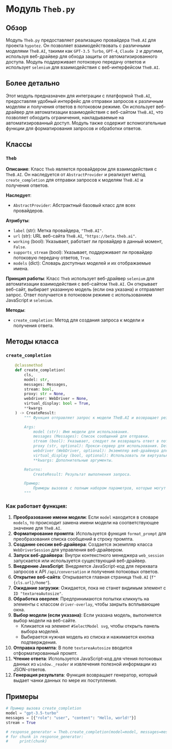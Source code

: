 # Модуль `Theb.py`

## Обзор

Модуль `Theb.py` предоставляет реализацию провайдера `TheB.AI` для проекта `hypotez`. Он позволяет взаимодействовать с различными моделями `TheB.AI`, такими как `GPT-3.5 Turbo`, `GPT-4`, `Claude 2` и другими, используя веб-драйвер для обхода защиты от автоматизированного доступа. Модуль поддерживает потоковую передачу ответов и использует `selenium` для взаимодействия с веб-интерфейсом `TheB.AI`.

## Более детально

Этот модуль предназначен для интеграции с платформой `TheB.AI`, предоставляя удобный интерфейс для отправки запросов к различным моделям и получения ответов в потоковом режиме. Он использует веб-драйвер для автоматизации взаимодействия с веб-сайтом `TheB.AI`, что позволяет обходить ограничения, накладываемые на автоматизированный доступ. Модуль также содержит вспомогательные функции для форматирования запросов и обработки ответов.

## Классы

### `Theb`

**Описание**: Класс `Theb` является провайдером для взаимодействия с `TheB.AI`. Он наследуется от `AbstractProvider` и реализует метод `create_completion` для отправки запросов к моделям `TheB.AI` и получения ответов.

**Наследует**:
- `AbstractProvider`: Абстрактный базовый класс для всех провайдеров.

**Атрибуты**:
- `label` (str): Метка провайдера, `"TheB.AI"`.
- `url` (str): URL веб-сайта `TheB.AI`, `"https://beta.theb.ai"`.
- `working` (bool): Указывает, работает ли провайдер в данный момент, `False`.
- `supports_stream` (bool): Указывает, поддерживает ли провайдер потоковую передачу ответов, `True`.
- `models` (dict): Словарь доступных моделей и их отображаемые имена.

**Принцип работы**:
Класс `Theb` использует веб-драйвер `selenium` для автоматизации взаимодействия с веб-сайтом `TheB.AI`. Он открывает веб-сайт, выбирает указанную модель (если она указана) и отправляет запрос. Ответ получается в потоковом режиме с использованием JavaScript и `selenium`.

**Методы**:
- `create_completion`: Метод для создания запроса к модели и получения ответа.

## Методы класса

### `create_completion`

```python
    @classmethod
    def create_completion(
        cls,
        model: str,
        messages: Messages,
        stream: bool,
        proxy: str = None,
        webdriver: WebDriver = None,
        virtual_display: bool = True,
        **kwargs
    ) -> CreateResult:
        """ Функция отправляет запрос к модели TheB.AI и возвращает результат.

        Args:
            model (str): Имя модели для использования.
            messages (Messages): Список сообщений для отправки.
            stream (bool): Указывает, следует ли возвращать ответ в потоковом режиме.
            proxy (str, optional): Прокси-сервер для использования. Defaults to None.
            webdriver (WebDriver, optional): Экземпляр веб-драйвера для использования. Defaults to None.
            virtual_display (bool, optional): Использовать ли виртуальный дисплей. Defaults to True.
            **kwargs: Дополнительные аргументы.

        Returns:
            CreateResult: Результат выполнения запроса.

        Пример:
            Примеры вызовов с полным набором параметров, которые могут быть переданы в функцию.
        """
```

### Как работает функция:

1. **Преобразование имени модели**: Если `model` находится в словаре `models`, то происходит замена имени модели на соответствующее значение для `TheB.AI`.
2. **Форматирование промпта**: Используется функция `format_prompt` для преобразования списка сообщений в строку промпта.
3. **Создание сессии веб-драйвера**: Создается экземпляр класса `WebDriverSession` для управления веб-драйвером.
4. **Запуск веб-драйвера**: Внутри контекстного менеджера `web_session` запускается или используется существующий веб-драйвер.
5. **Внедрение JavaScript**: Внедряется JavaScript-код для перехвата запросов к API `/api/conversation` и получения потоковых ответов.
6. **Открытие веб-сайта**: Открывается главная страница `TheB.AI` (`f"{cls.url}/home"`).
7. **Ожидание загрузки**: Ожидается, пока не станет видимым элемент с `ID "textareaAutosize"`.
8. **Обработка оверлея**: Предпринимаются попытки кликнуть на элементы с классом `driver-overlay`, чтобы закрыть всплывающие окна.
9. **Выбор модели (если указана)**: Если указана модель, выполняется выбор модели на веб-сайте.
   - Кликается на элемент `#SelectModel svg`, чтобы открыть панель выбора моделей.
   - Выбирается нужная модель из списка и нажимается кнопка подтверждения.
10. **Отправка промпта**: В поле `textareaAutosize` вводится отформатированный промпт.
11. **Чтение ответа**: Используется JavaScript-код для чтения потоковых данных из `window._reader` и извлечения полезной информации из JSON-ответов.
12. **Генерация результата**: Функция возвращает генератор, который выдает чанки данных по мере их поступления.

## Примеры

```python
# Пример вызова create_completion
model = "gpt-3.5-turbo"
messages = [{"role": "user", "content": "Hello, world!"}]
stream = True

# response_generator = Theb.create_completion(model=model, messages=messages, stream=stream)
# for chunk in response_generator:
#     print(chunk)